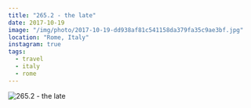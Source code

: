 ```yaml
---
title: "265.2 - the late"
date: 2017-10-19
image: "/img/photo/2017-10-19-dd938af81c541158da379fa35c9ae3bf.jpg"
location: "Rome, Italy"
instagram: true
tags:
  - travel
  - italy
  - rome
---
```


![265.2 - the late](/img/photo/2017-10-19-dd938af81c541158da379fa35c9ae3bf.jpg)
